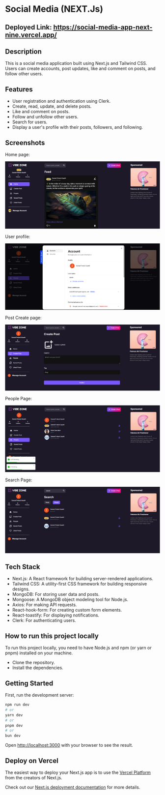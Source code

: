 # Social Media (NEXT.Js)

## Deployed Link: https://social-media-app-next-nine.vercel.app/

## Description

This is a social media application built using Next.js and Tailwind CSS. Users can create accounts, post updates, like and comment on posts, and follow other users.

## Features

- User registration and authentication using Clerk.
- Create, read, update, and delete posts.
- Like and comment on posts.
- Follow and unfollow other users.
- Search for users.
- Display a user's profile with their posts, followers, and following.

## Screenshots

Home page:

![alt text](image.png)

User profile:

![alt text](image-3.png)

Post Create page:

![alt text](image-1.png)

People Page:

![alt text](image-2.png)

Search Page:

![alt text](image-4.png)

## Tech Stack

- Next.js: A React framework for building server-rendered applications.
- Tailwind CSS: A utility-first CSS framework for building responsive designs.
- MongoDB: For storing user data and posts.
- Mongoose: A MongoDB object modeling tool for Node.js.
- Axios: For making API requests.
- React-hook-form: For creating custom form elements.
- React-toastify: For displaying notifications.
- Clerk: For authenticating users.

## How to run this project locally

To run this project locally, you need to have Node.js and npm (or yarn or pnpm) installed on your machine.
* Clone the repository.
* Install the dependencies.

## Getting Started

First, run the development server:

```bash
npm run dev
# or
yarn dev
# or
pnpm dev
# or
bun dev
```

Open [http://localhost:3000](http://localhost:3000) with your browser to see the result.



## Deploy on Vercel

The easiest way to deploy your Next.js app is to use the [Vercel Platform](https://vercel.com/new?utm_medium=default-template&filter=next.js&utm_source=create-next-app&utm_campaign=create-next-app-readme) from the creators of Next.js.

Check out our [Next.js deployment documentation](https://nextjs.org/docs/deployment) for more details.
